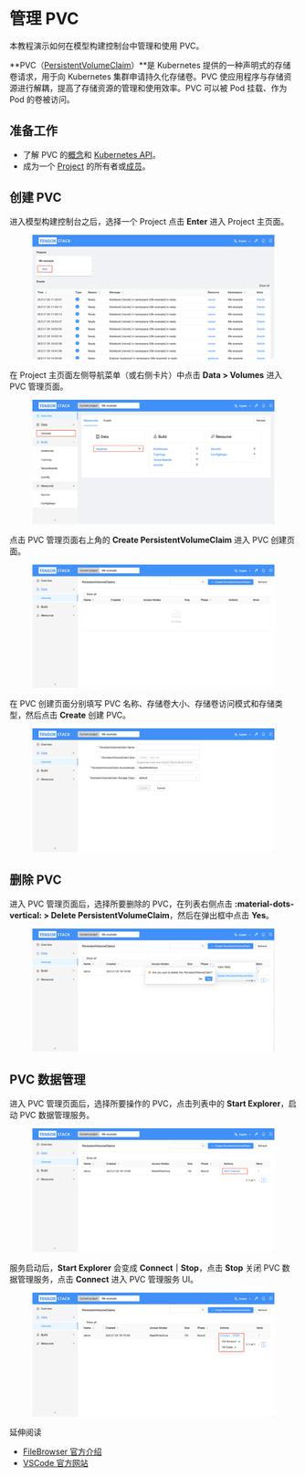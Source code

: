 # 管理 PVC

本教程演示如何在模型构建控制台中管理和使用 PVC。

**PVC（<a target="_blank" rel="noopener noreferrer" href="https://kubernetes.io/zh/docs/concepts/storage/persistent-volumes/">PersistentVolumeClaim</a>）**是 Kubernetes 提供的一种声明式的存储卷请求，用于向 Kubernetes 集群申请持久化存储卷。PVC 使应用程序与存储资源进行解耦，提高了存储资源的管理和使用效率。PVC 可以被 Pod 挂载、作为 Pod 的卷被访问。

## 准备工作

* 了解 PVC 的<a target="_blank" rel="noopener noreferrer" href="https://kubernetes.io/zh/docs/concepts/storage/persistent-volumes/">概念</a>和 <a target="_blank" rel="noopener noreferrer" href="https://kubernetes.io/docs/reference/kubernetes-api/config-and-storage-resources/persistent-volume-claim-v1/">Kubernetes API</a>。
* 成为一个 [Project](../modules/account-and-security.md#project) 的所有者或[成员](./add-project-member.md)。

## 创建 PVC

进入模型构建控制台之后，选择一个 Project 点击 **Enter** 进入 Project 主页面。

<figure class="screenshot">
  <img alt="build-console-web" src="../assets/tasks/manage-auxiliary-resources/building-console.png" class="screenshot"/>
</figure>

在 Project 主页面左侧导航菜单（或右侧卡片）中点击 **Data&nbsp;> Volumes** 进入 PVC 管理页面。

<figure class="screenshot">
  <img alt="project-page-volume" src="../assets/tasks/manage-auxiliary-resources/project-page-volume.png" class="screenshot"/>
</figure>

点击 PVC 管理页面右上角的 **Create PersistentVolumeClaim** 进入 PVC 创建页面。

<figure class="screenshot">
  <img alt="pvc-table" src="../assets/tasks/manage-auxiliary-resources/pvc-table.png" class="screenshot"/>
</figure>

在 PVC 创建页面分别填写 PVC 名称、存储卷大小、存储卷访问模式和存储类型，然后点击 **Create** 创建 PVC。

<figure class="screenshot">
  <img alt="create-pvc" src="../assets/tasks/manage-auxiliary-resources/create-pvc.png" class="screenshot"/>
</figure>

## 删除 PVC

进入 PVC 管理页面后，选择所要删除的 PVC，在列表右侧点击 **:material-dots-vertical:&nbsp;> Delete PersistentVolumeClaim**，然后在弹出框中点击 **Yes**。

<figure class="screenshot">
  <img alt="delete-pvc" src="../assets/tasks/manage-auxiliary-resources/delete-pvc.png" class="screenshot"/>
</figure>

## PVC 数据管理

进入 PVC 管理页面后，选择所要操作的 PVC，点击列表中的 **Start Explorer**，启动 PVC 数据管理服务。

<figure class="screenshot">
  <img alt="start-explorer" src="../assets/tasks/manage-auxiliary-resources/start-explorer.png" class="screenshot"/>
</figure>

服务启动后，**Start Explorer** 会变成 **Connect｜Stop**，点击 **Stop** 关闭 PVC 数据管理服务，点击 **Connect** 进入 PVC 管理服务 UI。

<figure class="screenshot">
  <img alt="connect-explorer" src="../assets/tasks/manage-auxiliary-resources/connect-explorer.png" class="screenshot"/>
</figure>

<div class="title">延伸阅读</div>

* <a target="_blank" rel="noopener noreferrer" href="https://filebrowser.org">FileBrowser 官方介绍</a>
* <a target="_blank" rel="noopener noreferrer" href="https://code.visualstudio.com/">VSCode 官方网站</a>

</aside>
